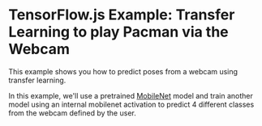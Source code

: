 # TensorFlow.js Example: Transfer Learning to play Pacman via the Webcam

This example shows you how to predict poses from a webcam using transfer
learning.

In this example, we'll use a pretrained [MobileNet](https://github.com/tensorflow/tfjs-examples/tree/master/mobilenet) model and train another model
using an internal mobilenet activation to predict 4 different classes from the
webcam defined by the user.


